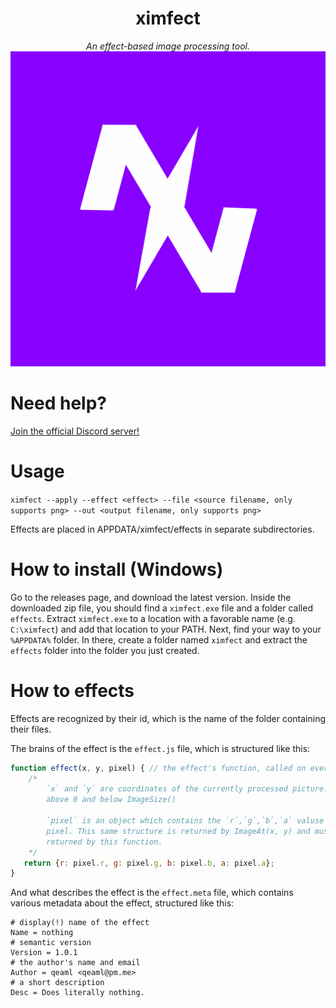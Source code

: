 <center>
<h1>ximfect</h1>
<i>An effect-based image processing tool.</i>
<img src="img/ximfect.png" alt="ximfect logo">
</center>


# Need help?
[Join the official Discord server!](https://discord.gg/AGPZyUE)

# Usage
`ximfect --apply --effect <effect> --file <source filename, only supports png> --out <output filename, only supports png>`

Effects are placed in APPDATA/ximfect/effects in separate subdirectories.

# How to install (Windows)
Go to the releases page, and download the latest version. Inside the downloaded zip file, you should find a `ximfect.exe` file and a folder called `effects`. Extract `ximfect.exe` to a location with a favorable name (e.g. `C:\ximfect`) and add that location to your PATH. Next, find your way to your `%APPDATA%` folder. In there, create a folder named `ximfect` and extract the `effects` folder into the folder you just created.

# How to effects
Effects are recognized by their id, which is the name of the folder containing their files.

The brains of the effect is the `effect.js` file, which is structured like this:
```js
function effect(x, y, pixel) { // the effect's function, called on every pixel.
    /*
        `x` and `y` are coordinates of the currently processed picture. always 
        above 0 and below ImageSize()

        `pixel` is an object which contains the `r`,`g`,`b`,`a` valuse of the 
        pixel. This same structure is returned by ImageAt(x, y) and must be 
        returned by this function.
    */
   return {r: pixel.r, g: pixel.g, b: pixel.b, a: pixel.a};
}
```

And what describes the effect is the `effect.meta` file, which contains various metadata about the effect, structured like this:
```
# display(!) name of the effect
Name = nothing
# semantic version
Version = 1.0.1
# the author's name and email
Author = qeaml <qeaml@pm.me>
# a short description
Desc = Does literally nothing.
```
